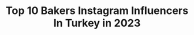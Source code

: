 ---
title: Top 10 Bakers Instagram Influencers In Turkey in 2023
description: >-
  Find top bakers Instagram influencers in Turkey in 2023. Most popular hashtags: #istanbul #turkey #food #foodporn.
platform: Instagram
hits: 110
text_top: See the best Instagram influencers on inBeat.
text_bottom: Our search engine holds 110 Instagram influencers like this in Turkey for you to contact.
profiles:
  - username: "hatibon"
    fullname: >-
      Hatibon
    bio: >-
      Food Blogger • Baker • Traveller • Sweet life in TR🇹🇷 IT🇮🇹 UK🇬🇧
    location: "Turkey"
    followers: 38271
    engagement: 201
    commentsToLikes: 0.053800
    id: ck8tavbnft7tk0j788agqqthr
    verified: false
    hashtags: "#can, #creamtart, #artizanf, #eatslow"
  - username: "barisdirbali"
    fullname: >-
      Barış Dırbalı
    bio: >-
      Tane Gurme Turkish Culinary Team Baker Chef, fırıncılık okulu eğitmen chef Turkish do&co executive Çırağan place kenpinski
    location: "Turkey"
    followers: 5385
    engagement: 585
    commentsToLikes: 0.168303
    id: ckap959zzr7gu0i783eclk6d8
    verified: false
    hashtags: "#barisdirbali, #breads, #ekmek, #tanegurme"
  - username: "gimezkuzu"
    fullname: >-
      ☼ Gizem Kuzu / Bakery
    bio: >-
      Baker • Sculptor • Postcard Designer @postcardsbeyond Çarşamba-Cuma 09:00-18:00 Cumartesi-Pazar 10:00-15:00 Pazartesi-Salı KAPALI
    location: "Turkey"
    followers: 53115
    engagement: 168
    commentsToLikes: 0.020290
    id: ck9wfcsp4oahj0j781h4x00l6
    verified: false
    hashtags: "#brownie, #quarantinelife, #whitechocolatebrownies, #feedfeedbaking"
  - username: "bakershamdeen"
    fullname: >-
      Beko Mc | بكر شمدين
    bio: >-
      #بيكو_ام_سي #الخال_سيستم كاتب ملحن و مغني . .................18 . 9 . 20 . 1 . 10 ♾ ✨.دمشق🎤
    location: "Turkey"
    followers: 57135
    engagement: 523
    commentsToLikes: 0.032233
    id: ck8szgd78oca50j78a3lzu7g4
    verified: false
    hashtags: "#2020, #thesystem, #damascus, #turkey"
  - username: "realweak"
    fullname: >-
      Violent Weak
    bio: >-
      Graffiti & Visual Artist 🇹🇷
    location: "Turkey"
    followers: 17340
    engagement: 382
    commentsToLikes: 0.031350
    id: ck15qtxrc4mld0i1958n8bwkl
    verified: false
    hashtags: "#flow, #violentweak, #retro, #muralart"
  - username: "chefmehmetgok"
    fullname: >-
      Mehmet Gök
    bio: >-
      President of Bocuse d'Or Turkey Restaurant Entrepreneur, chef owner Reserved Cappadocia Turkey @reservedcappadocia
    location: "Turkey"
    followers: 7791
    engagement: 502
    commentsToLikes: 0.052487
    id: ck6ue52heov6u0j71fmkb5399
    verified: false
    hashtags: "#oliveoil, #vegetables, #homestyle, #instagood"
  - username: "hellrosagrau"
    fullname: >-
      H E L L R O S A G R A U
    bio: >-
      MILENA.Textil-Designerin. Waldorf-Lehrerin. Mama. 🥨Dinkelvollkorn-Backrezepte 🎪Familienzirkus in Hamburg 🧡post@hellrosagrau.de
    location: "Turkey"
    followers: 20141
    engagement: 263
    commentsToLikes: 0.023283
    id: ckap6ka5lg7g90i78q4cz55lr
    verified: false
    hashtags: "#selbstgemacht, #wolle, #familie, #vollkorn"
  - username: "ahmed_muhnad"
    fullname: >-
      AHMEDⓂMUHNAD-احمد مهند
    bio: >-
      🔴Official Account فنان عراقي⚫️ (اعتزمْ وكدَّ فإِن مضيتَ فلا تقفْ. .. واصبرْ وثابرْ فالنجاحُ محققُ)
    location: "Turkey"
    followers: 12494
    engagement: 196
    commentsToLikes: 0.022936
    id: ck8szgepiocfo0j78ibpheva8
    verified: false
    hashtags: "#baghdad, #explorepage, #music, #iraq"
  - username: "sokak_insan"
    fullname: >-
      Sokak ve İnsan
    bio: >-
      🌸Nature & Street & Portrait 🌸 tag us #sokak_insan @sokak_insan founder & admin :👉@ymk_photo 🗣
    location: "Turkey"
    followers: 23417
    engagement: 393
    commentsToLikes: 0.009940
    id: ck14ld58nu2lz0i19r8fdhhtd
    verified: false
    hashtags: "#eyes, #baby, #bw, #love"
  - username: "eraykilic"
    fullname: >-
      Eray Kılıç🍴Yemek & Gastronomi
    bio: >-
      😋 Lokanta ~ Restoran “YE-RİM” 🇹🇷 Yeni Lezzetler İçin “SEYYAH” 🍽 Gastro “PR” | “JÜRİ” | “YAZAR”
    location: "Turkey"
    followers: 151424
    engagement: 116
    commentsToLikes: 0.033552
    id: ck0vzprmhaajg0i19u3648hjf
    verified: false
    hashtags: "#lezzet, #food, #eraykilic, #kad"
---